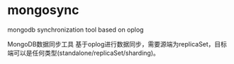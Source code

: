mongosync
=========

mongodb synchronization tool based on oplog

MongoDB数据同步工具
基于oplog进行数据同步，需要源端为replicaSet，目标端可以是任何类型(standalone/replicaSet/sharding)。
